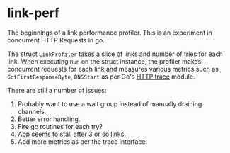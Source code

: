 # link-perf
The beginnings of a link performance profiler. This is an experiment in concurrent HTTP Requests in go.

The struct `LinkProfiler` takes a slice of links and number of tries for each link. When executing
`Run` on the struct instance, the profiler makes concurrent requests for each link and measures various metrics
such as `GotFirstResponseByte`, `DNSStart` as per Go's [HTTP trace](https://pkg.go.dev/net/http/httptrace) module.

There are still a number of issues:

1. Probably want to use a wait group instead of manually draining channels.
2. Better error handling.
3. Fire go routines for each try?
4. App seems to stall after 3 or so links.
5. Add more metrics as per the trace interface.